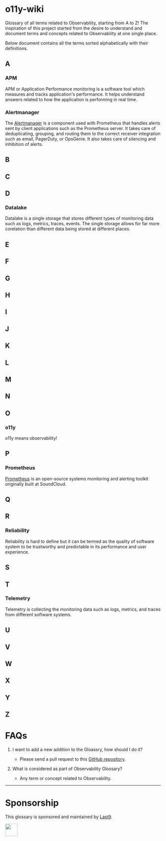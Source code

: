 # o11y-wiki

Glossary of all terms related to Observability, starting from A to Z! The
inspiration of this project started from the desire to understand and document
terms and concepts related to Observability at one single place.

Below document contains all the terms sorted alphabetically with their
definitions.

## A

### APM

APM or Application Performance monitoring is a software tool which measures and
tracks application's performance. It helps understand answers related to how the
application is performing in real time.

### Alertmanager

The [Alertmanager](https://prometheus.io/docs/alerting/latest/alertmanager/) is
a component used with Prometheus that handles alerts sent by client applications
such as the Prometheus server. It takes care of deduplicating, grouping, and
routing them to the correct receiver integration such as email, PagerDuty, or
OpsGenie. It also takes care of silencing and inhibition of alerts.

## B

## C

## D

### Datalake

Datalake is a single storage that stores different types of monitoring data such as logs, metrics, traces, events.
The single storage allows for far more corelation than different data being stored at different places.

## E

## F

## G

## H

## I

## J

## K

## L

## M

## N

## O

### o11y

o11y means observability!

## P

### Prometheus

[Prometheus](https://prometheus.io/) is an open-source systems monitoring and
alerting toolkit originally built at SoundCloud.

## Q

## R

### Reliability

Reliability is hard to define but it can be termed as the quality of software system to be trustworthy
and predictable in its performance and user experience.

## S

## T

### Telemetry

Telemetry is collecting the monitoring data such as logs, metrics, and traces from different software systems.

## U

## V

## W

## X

## Y

## Z

# FAQs

1. I want to add a new addition to the Gloassry, how should I do it?

   - Please send a pull request to this
     [GitHub repository](https://github.com/prathamesh-sonpatki/o11y-wiki).

2. What is considered as part of Observability Glossary?

   - Any term or concept related to Observability.

---

# Sponsorship

This glossary is sponsored and maintained by [Last9](https://last9.io).

<img src="https://last9.github.io/assets/email-logo-green.png" alt="" loading="lazy" height="40px" />
